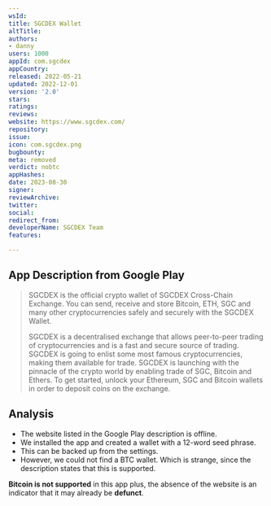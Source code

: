 ```yaml
---
wsId: 
title: SGCDEX Wallet
altTitle: 
authors:
- danny
users: 1000
appId: com.sgcdex
appCountry: 
released: 2022-05-21
updated: 2022-12-01
version: '2.0'
stars: 
ratings: 
reviews: 
website: https://www.sgcdex.com/
repository: 
issue: 
icon: com.sgcdex.png
bugbounty: 
meta: removed
verdict: nobtc
appHashes: 
date: 2023-08-30
signer: 
reviewArchive: 
twitter: 
social: 
redirect_from: 
developerName: SGCDEX Team
features: 

---
```


## App Description from Google Play

> SGCDEX is the official crypto wallet of SGCDEX Cross-Chain Exchange. You can send, receive and store Bitcoin, ETH, SGC and many other cryptocurrencies safely and securely with the SGCDEX Wallet.
>
> SGCDEX is a decentralised exchange that allows peer-to-peer trading of cryptocurrencies and is a fast and secure source of trading. SGCDEX is going to enlist some most famous cryptocurrencies, making them available for trade. SGCDEX is launching with the pinnacle of the crypto world by enabling trade of SGC, Bitcoin and Ethers. To get started, unlock your Ethereum, SGC and Bitcoin wallets in order to deposit coins on the exchange.

## Analysis

- The website listed in the Google Play description is offline.
- We installed the app and created a wallet with a 12-word seed phrase.
- This can be backed up from the settings.
- However, we could not find a BTC wallet. Which is strange, since the description states that this is supported.

**Bitcoin is not supported** in this app plus, the absence of the website is an indicator that it may already be **defunct**.